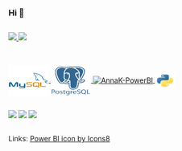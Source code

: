### Hi 👋

<!--
**annakcmaciel/annakcmaciel** is a ✨ _special_ ✨ repository because its `README.md` (this file) appears on your GitHub profile.

Here are some ideas to get you started:

- 🔭 I’m currently working on ...
- 🌱 I’m currently learning ...
- 👯 I’m looking to collaborate on ...
- 🤔 I’m looking for help with ...
- 💬 Ask me about ...
- 📫 How to reach me: ...
- 😄 Pronouns: ...
- ⚡ Fun fact: ...
-->
## 
 <div>
  <a href="https://github.com/annakcmaciel">

  <img height="180em" src="https://github-readme-stats.vercel.app/api?username=annakcmaciel&show_icons=true&theme=radical&include_all_commits=true&count_private=true"/>
  <img right="180em" src="https://github-readme-stats.vercel.app/api/top-langs/?username=annakcmaciel&layout=compact&langs_count=7&theme=radical"/>
</div>

## 

<div style="display: inline_block"><br>
  <img align="center" alt="AnnaK-Mysql" height="60" width="80" src="https://raw.githubusercontent.com/devicons/devicon/master/icons/mysql/mysql-original-wordmark.svg">
  <img align="center" alt="AnnaK-Post" height="60" width="80" src="https://raw.githubusercontent.com/devicons/devicon/master/icons/postgresql/postgresql-plain-wordmark.svg">
  <img align="center" alt="AnnaK-PowerBI" height="40" width="40" src="https://img.icons8.com/color/48/000000/power-bi.png"/>
  <img align="center" alt="AnnaK-Python" height="30" width="40" src="https://raw.githubusercontent.com/devicons/devicon/master/icons/python/python-original.svg">
    
 ##

 <div> 
  <a href="https://instagram.com/annakmaciel" target="_blank"><img src="https://img.shields.io/badge/-Instagram-%23E4405F?style=for-the-badge&logo=instagram&logoColor=white" target="_blank"></a>
  <a href = "mailto:annakmaciel@gmail.com"><img src="https://img.shields.io/badge/-Gmail-%23333?style=for-the-badge&logo=gmail&logoColor=white" target="_blank"></a>
  <a href="https://www.linkedin.com/in/annakmaciel" target="_blank"><img src="https://img.shields.io/badge/-LinkedIn-%230077B5?style=for-the-badge&logo=linkedin&logoColor=white" target="_blank"></a> 
 
</div>

##
##
##

Links: <a href="https://icons8.com/icon/03aYi0fY0D9X/power-bi">Power BI icon by Icons8</a>
